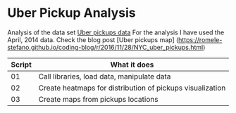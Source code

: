 # Uber Pickup Analysis

Analysis of the data set [Uber pickups data](https://github.com/fivethirtyeight/uber-tlc-foil-response)
For the analysis I have used the April, 2014 data.
Check the blog post [Uber pickups map] (https://romele-stefano.github.io/coding-blog/r/2016/11/28/NYC_uber_pickups.html)


	
| Script | What it does |
|--------|--------------|
| 01 | Call libraries, load data, manipulate data |
| 02 | Create heatmaps for distribution of pickups visualization |
| 03 | Create maps from pickups locations |

